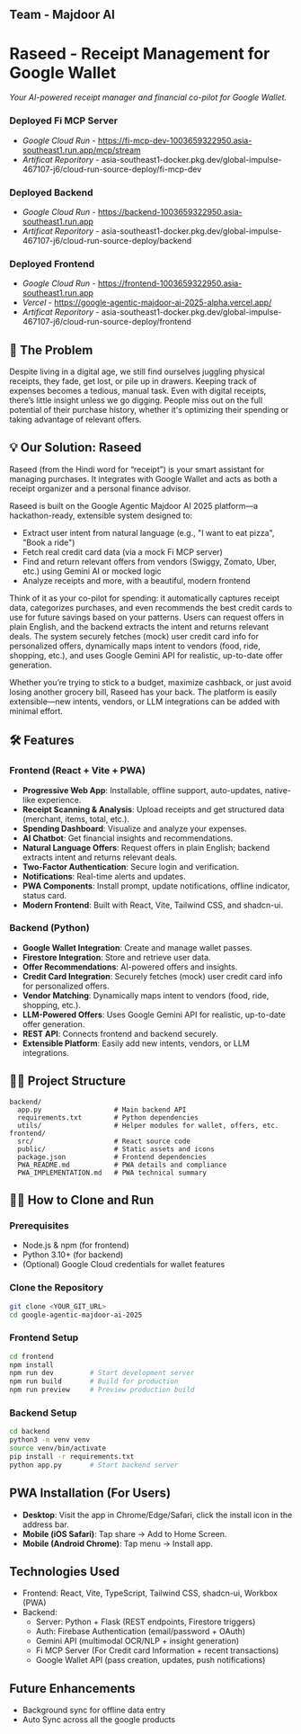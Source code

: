 ## Team - Majdoor AI

# Raseed - Receipt Management for Google Wallet

_Your AI-powered receipt manager and financial co-pilot for Google Wallet._

### Deployed Fi MCP Server 
- *Google Cloud Run* - https://fi-mcp-dev-1003659322950.asia-southeast1.run.app/mcp/stream
- *Artificat Reporitory* - asia-southeast1-docker.pkg.dev/global-impulse-467107-j6/cloud-run-source-deploy/fi-mcp-dev

### Deployed Backend
- *Google Cloud Run* - https://backend-1003659322950.asia-southeast1.run.app
- *Artificat Reporitory* - asia-southeast1-docker.pkg.dev/global-impulse-467107-j6/cloud-run-source-deploy/backend

### Deployed Frontend
- *Google Cloud Run* - https://frontend-1003659322950.asia-southeast1.run.app
- *Vercel* - https://google-agentic-majdoor-ai-2025-alpha.vercel.app/
- *Artificat Reporitory* - asia-southeast1-docker.pkg.dev/global-impulse-467107-j6/cloud-run-source-deploy/frontend

## 🚀 The Problem
Despite living in a digital age, we still find ourselves juggling physical receipts, they fade, get lost, or pile up in drawers. Keeping track of expenses becomes a tedious, manual task. Even with digital receipts, there’s little insight unless we go digging. People miss out on the full potential of their purchase history, whether it's optimizing their spending or taking advantage of relevant offers.

## 💡 Our Solution: Raseed
Raseed (from the Hindi word for “receipt”) is your smart assistant for managing purchases. It integrates with Google Wallet and acts as both a receipt organizer and a personal finance advisor.

Raseed is built on the Google Agentic Majdoor AI 2025 platform—a hackathon-ready, extensible system designed to:
- Extract user intent from natural language (e.g., "I want to eat pizza", "Book a ride")
- Fetch real credit card data (via a mock Fi MCP server)
- Find and return relevant offers from vendors (Swiggy, Zomato, Uber, etc.) using Gemini AI or mocked logic
- Analyze receipts and more, with a beautiful, modern frontend

Think of it as your co-pilot for spending: it automatically captures receipt data, categorizes purchases, and even recommends the best credit cards to use for future savings based on your patterns. Users can request offers in plain English, and the backend extracts the intent and returns relevant deals. The system securely fetches (mock) user credit card info for personalized offers, dynamically maps intent to vendors (food, ride, shopping, etc.), and uses Google Gemini API for realistic, up-to-date offer generation.

Whether you’re trying to stick to a budget, maximize cashback, or just avoid losing another grocery bill, Raseed has your back. The platform is easily extensible—new intents, vendors, or LLM integrations can be added with minimal effort.

## 🛠️ Features

### Frontend (React + Vite + PWA)
- **Progressive Web App**: Installable, offline support, auto-updates, native-like experience.
- **Receipt Scanning & Analysis**: Upload receipts and get structured data (merchant, items, total, etc.).
- **Spending Dashboard**: Visualize and analyze your expenses.
- **AI Chatbot**: Get financial insights and recommendations.
- **Natural Language Offers**: Request offers in plain English; backend extracts intent and returns relevant deals.
- **Two-Factor Authentication**: Secure login and verification.
- **Notifications**: Real-time alerts and updates.
- **PWA Components**: Install prompt, update notifications, offline indicator, status card.
- **Modern Frontend**: Built with React, Vite, Tailwind CSS, and shadcn-ui.

### Backend (Python)
- **Google Wallet Integration**: Create and manage wallet passes.
- **Firestore Integration**: Store and retrieve user data.
- **Offer Recommendations**: AI-powered offers and insights.
- **Credit Card Integration**: Securely fetches (mock) user credit card info for personalized offers.
- **Vendor Matching**: Dynamically maps intent to vendors (food, ride, shopping, etc.).
- **LLM-Powered Offers**: Uses Google Gemini API for realistic, up-to-date offer generation.
- **REST API**: Connects frontend and backend securely.
- **Extensible Platform**: Easily add new intents, vendors, or LLM integrations.

## 🏃‍♂️ Project Structure

```
backend/
  app.py                  # Main backend API
  requirements.txt        # Python dependencies
  utils/                  # Helper modules for wallet, offers, etc.
frontend/
  src/                    # React source code
  public/                 # Static assets and icons
  package.json            # Frontend dependencies
  PWA_README.md           # PWA details and compliance
  PWA_IMPLEMENTATION.md   # PWA technical summary
```

## 🏃‍♂️ How to Clone and Run

### Prerequisites
- Node.js & npm (for frontend)
- Python 3.10+ (for backend)
- (Optional) Google Cloud credentials for wallet features

### Clone the Repository

```sh
git clone <YOUR_GIT_URL>
cd google-agentic-majdoor-ai-2025
```

### Frontend Setup

```sh
cd frontend
npm install
npm run dev         # Start development server
npm run build       # Build for production
npm run preview     # Preview production build
```

### Backend Setup

```sh
cd backend
python3 -m venv venv
source venv/bin/activate
pip install -r requirements.txt
python app.py       # Start backend server
```

## PWA Installation (For Users)

- **Desktop**: Visit the app in Chrome/Edge/Safari, click the install icon in the address bar.
- **Mobile (iOS Safari)**: Tap share → Add to Home Screen.
- **Mobile (Android Chrome)**: Tap menu → Install app.

## Technologies Used

- Frontend: React, Vite, TypeScript, Tailwind CSS, shadcn-ui, Workbox (PWA)
- Backend:
    - Server: Python + Flask (REST endpoints, Firestore triggers)
    - Auth: Firebase Authentication (email/password + OAuth)
    - Gemini API (multimodal OCR/NLP + insight generation)
    - Fi MCP Server (For Credit card Information + recent transactions)
    - Google Wallet API (pass creation, updates, push notifications)

## Future Enhancements

- Background sync for offline data entry
- Auto Sync across all the google products
